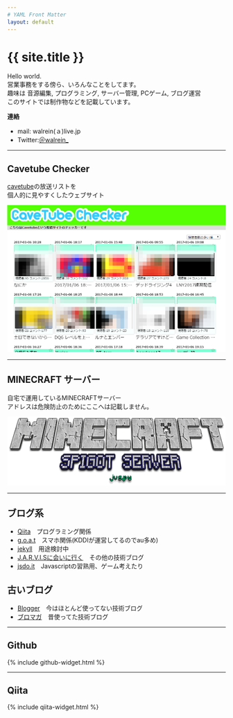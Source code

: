 ```yaml
---
# YAML Front Matter
layout: default
---
```

# {{ site.title }}
Hello world.  
営業事務をする傍ら、いろんなことをしてます。  
趣味は 音源編集, プログラミング, サーバー管理, PCゲーム, ブログ運営  
このサイトでは制作物などを記載しています。

**連絡**
- mail: walrein(ａ)live.jp
- Twitter:<a href="https://twitter.com/walrein_">＠walrein_</a>

- - -

## Cavetube Checker
[cavetube](https://www.cavelis.net/)の放送リストを  
個人的に見やすくしたウェブサイト

[![cavetube checker](/screenshot_cavetubechecker.png)](http://jvs.pw/cavetube/)

- - -

## MINECRAFT サーバー
自宅で運用しているMINECRAFTサーバー  
アドレスは危険防止のためにここへは記載しません。

![MINECRAFT SERVER](/MINECRAFT.png)


- - -

## ブログ系
- [Qiita](http://qiita.com/walrein)　プログラミング関係
- [g.o.a.t](https://alpine.goat.me/)　スマホ関係(KDDIが運営してるのでau多め)
- [jekyll](https://walrein.github.io/jekyll/)　用途検討中
- [J.A.R.V.I.Sに会いに行く](http://iz.webstarterz.com/)　その他の技術ブログ
- [jsdo.it](http://jsdo.it/lied4u)　Javascriptの習熟用、ゲーム考えたり

## 古いブログ

- [Blogger](https://d0x0b.blogspot.com)　今はほとんど使ってない技術ブログ
- [ブロマガ](http://ch.nicovideo.jp/ukah)　昔使ってた技術ブログ

- - -

## Github

{% include github-widget.html %}

- - -

## Qiita

{% include qiita-widget.html %}
